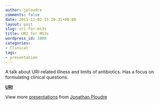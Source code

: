 ```yaml
---
author: jploudre
comments: false
date: 2011-12-02 15:20:31+00:00
layout: post
slug: uri-for-ms3s
title: URI for MS3s
wordpress_id: 1000
categories:
- Clinical
tags:
- presentation
---
```


A talk about URI-related illness and limits of antibiotics. Has a focus on formulating clinical questions.

**[URI](http://www.slideshare.net/jploudre/uri-10427985)**

View more [presentations](http://www.slideshare.net/) from [Jonathan Ploudre](http://www.slideshare.net/jploudre)
